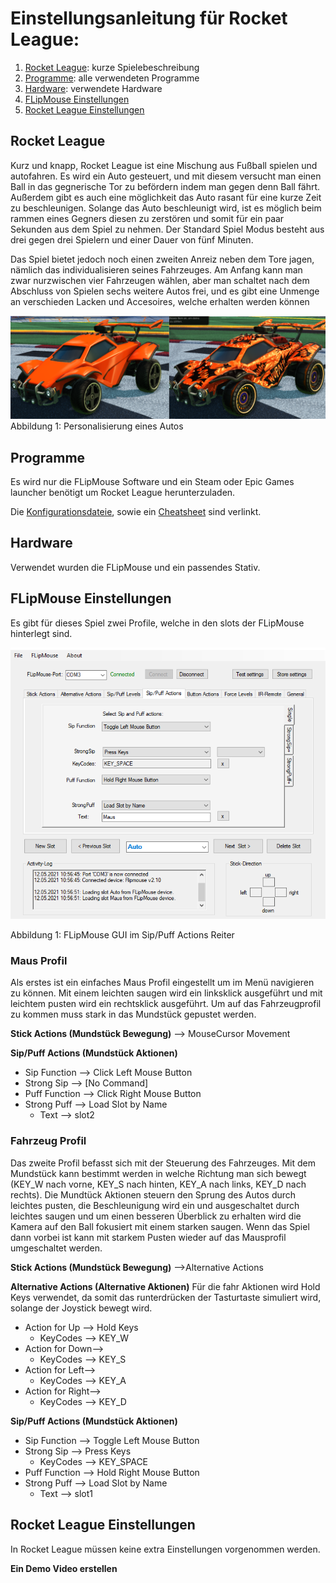 # Einstellungsanleitung für Rocket League:

1. [Rocket League](Rocket_League.md#Rocket-League): kurze Spielebeschreibung
1. [Programme](Rocket_League.md#Programme): alle verwendeten Programme
1. [Hardware](Rocket_League.md#Hardware): verwendete Hardware
1. [FLipMouse Einstellungen](Rocket_League.md#FLipMouse-Einstellungen)
1. [Rocket League Einstellungen](Rocket_League.md#Rocket-League-Einstellungen)

## Rocket League

Kurz und knapp, Rocket League ist eine Mischung aus Fußball spielen und autofahren. Es wird 
ein Auto gesteuert, und mit diesem versucht man einen Ball in das gegnerische Tor zu befördern indem man 
gegen denn Ball fährt. Außerdem  gibt es auch eine möglichkeit das Auto rasant für eine kurze Zeit zu beschleunigen.
Solange das Auto beschleunigt wird, ist es möglich beim rammen eines Gegners diesen zu zerstören und 
somit für ein paar Sekunden aus dem Spiel zu nehmen.
Der Standard Spiel Modus besteht aus drei gegen drei Spielern und einer Dauer von fünf Minuten.

Das Spiel bietet jedoch noch einen zweiten Anreiz neben dem Tore jagen, nämlich das individualisieren seines Fahrzeuges. 
Am Anfang kann man zwar nurzwischen vier Fahrzeugen wählen, aber man schaltet nach dem Abschluss von Spielen sechs weitere 
Autos frei, und es gibt eine Unmenge an verschieden Lacken und Accesoires, welche erhalten werden können

![Auto Personalisierung](./img/comp.png)
Abbildung 1: Personalisierung eines Autos


## Programme

Es wird nur die FLipMouse Software und ein Steam oder Epic Games launcher benötigt um Rocket League herunterzuladen.

Die [Konfigurationsdateie](./Dateien), sowie ein [Cheatsheet](./Dateien/Rocket_League_Cheatsheet.pdf) sind verlinkt.


## Hardware

Verwendet wurden die FLipMouse und ein passendes Stativ.

## FLipMouse Einstellungen

Es gibt für dieses Spiel zwei Profile, welche in den slots der FLipMouse hinterlegt sind.

![FLipMouse Einstellungen](./img/FLipMouse_set.png)

Abbildung 1: FLipMouse GUI im Sip/Puff Actions Reiter

### Maus Profil
Als erstes ist ein einfaches Maus Profil eingestellt um im Menü navigieren zu können. Mit einem leichten saugen wird ein linksklick ausgeführt und mit leichtem pusten wird ein rechtsklick ausgeführt. Um auf das Fahrzeugprofil zu kommen muss stark in das Mundstück gepustet werden. 

**Stick Actions (Mundstück Bewegung)** --> MouseCursor Movement

**Sip/Puff Actions (Mundstück Aktionen)**

-   Sip Function --> Click Left Mouse Button
-   Strong Sip --> \[No Command\]
-   Puff Function --> Click Right Mouse Button
-   Strong Puff --> Load Slot by Name
	- Text --> slot2

### Fahrzeug Profil

Das zweite Profil befasst sich mit der Steuerung des Fahrzeuges. Mit dem Mundstück kann bestimmt werden in welche Richtung man sich bewegt (KEY_W nach vorne, KEY_S nach hinten, KEY_A nach links, KEY_D nach rechts). Die Mundtück Aktionen steuern den Sprung des Autos durch leichtes pusten, die Beschleunigung wird ein und ausgeschaltet durch leichtes saugen und um einen besseren Überblick zu erhalten wird die Kamera auf den Ball fokusiert mit einem starken saugen.
Wenn das Spiel dann vorbei ist kann mit starkem Pusten wieder auf das Mausprofil umgeschaltet werden.

**Stick Actions (Mundstück Bewegung)** -->Alternative Actions 

**Alternative Actions (Alternative Aktionen)**
Für die fahr Aktionen wird Hold Keys verwendet, da somit das runterdrücken der Tasturtaste simuliert wird, solange der Joystick bewegt wird. 

-   Action for Up --> Hold Keys
	- KeyCodes --> KEY_W
-   Action for Down-->
	- KeyCodes --> KEY_S
-   Action for Left-->
	- KeyCodes --> KEY_A
-   Action for Right-->
	- KeyCodes --> KEY_D

**Sip/Puff Actions (Mundstück Aktionen)**

-   Sip Function --> Toggle Left Mouse Button
-   Strong Sip --> Press Keys
	- KeyCodes --> KEY_SPACE
-   Puff Function --> Hold Right Mouse Button
-   Strong Puff --> Load Slot by Name
	- Text --> slot1

## Rocket League Einstellungen

In Rocket League müssen keine extra Einstellungen vorgenommen werden.






**Ein Demo Video erstellen**
